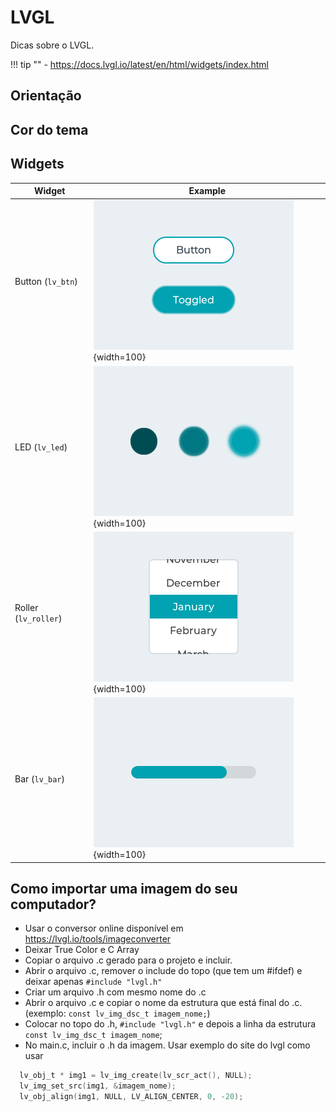 # LVGL

Dicas sobre o LVGL.

!!! tip ""
    - https://docs.lvgl.io/latest/en/html/widgets/index.html
  
## Orientação



## Cor do tema




## Widgets

| Widget               | Example                                 |
| ------               | -------                                 |
| Button (`lv_btn`)    | ![](imgs/lvgl/lv_button.png){width=100} |
| LED (`lv_led`)       | ![](imgs/lvgl/lv_leds.png){width=100}   |
| Roller (`lv_roller`) | ![](imgs/lvgl/lv_roller.png){width=100} |
| Bar (`lv_bar`)       | ![](imgs/lvgl/lv_bar.png){width=100}    |


## Como importar uma imagem do seu computador?

- Usar o conversor online disponível em https://lvgl.io/tools/imageconverter
- Deixar True Color e C Array
- Copiar o arquivo .c gerado para o projeto e incluir. 
- Abrir o arquivo .c, remover o include do topo (que tem um #ifdef) e deixar apenas ```#include "lvgl.h"```
- Criar um arquivo .h com mesmo nome do .c
- Abrir o arquivo .c e copiar o nome da estrutura que está final do .c. (exemplo: ```const lv_img_dsc_t imagem_nome;```)
- Colocar no topo do .h,  ```#include "lvgl.h"```  e depois a linha da estrutura ```const lv_img_dsc_t imagem_nome```;
- No main.c, incluir o .h da imagem. Usar exemplo do site do lvgl como usar
```c
  lv_obj_t * img1 = lv_img_create(lv_scr_act(), NULL);
  lv_img_set_src(img1, &imagem_nome);
  lv_obj_align(img1, NULL, LV_ALIGN_CENTER, 0, -20);
```
